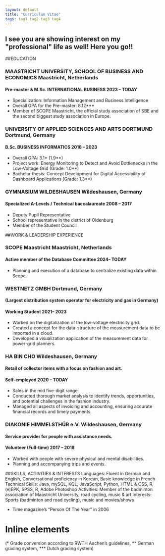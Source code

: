 ```yaml
---
layout: default
title: "Curriculum Vitae"
tags: tag1 tag2 tag3 tag4
---
```



## I see you are showing interest on my "professional" life as well! Here you go!!

##<a name="Inline"></a>EDUCATION
### MAASTRICHT UNIVERSITY, SCHOOL OF BUSINESS AND ECONOMICS Maastricht, Netherlands
#### Pre-master & M.Sc. INTERNATIONAL BUSINESS 2023 – TODAY
- Specialization: Information Management and Business Intelligence
- Overall GPA for the Pre-master: 8.12***
- Member of SCOPE Maastricht, the official study association of SBE and the second biggest study association in Europe.

### UNIVERSITY OF APPLIED SCIENCES AND ARTS DORTMUND Dortmund, Germany
#### B.Sc. BUSINESS INFORMATICS 2018 – 2023
- Overall GPA: 3.1* (1.9**)
- Project work: Energy Monitoring to Detect and Avoid Bottlenecks in the Low-Voltage Grid (Grade: 1.0**)
- Bachelor thesis: Concept Development for Digital Accessibility of Dashboard Applications (Grade: 1.3**)

### GYMNASIUM WILDESHAUSEN Wildeshausen, Germany
#### Specialized A-Levels / Technical baccalaureate 2008 – 2017
- Deputy Pupil Representative
- School representative in the district of Oldenburg
- Member of the Student Council

##<a name="Inline"></a>WORK & LEADERSHIP EXPERIENCE
### SCOPE Maastricht Maastricht, Netherlands
#### Active member of the Database Committee 2024– TODAY
- Planning and execution of a database to centralize existing data within Scope.

### WESTNETZ GMBH Dortmund, Germany
#### (Largest distribution system operator for electricity and gas in Germany)
#### Working Student 2021– 2023
- Worked on the digitalization of the low-voltage electricity grid.
- Created a concept for the data-structure of the measurement data to be imported in a cloud.
- Developed a visualization application of the measurement data for power-grid planners.

### HA BIN CHO Wildeshausen, Germany
#### Retail of collector items with a focus on fashion and art.
#### Self-employed 2020 – TODAY
- Sales in the mid five-digit range
- Conducted thorough market analysis to identify trends, opportunities, and potential challenges in the fashion industry.
- Managed all aspects of invoicing and accounting, ensuring accurate financial records and timely payments.

### DIAKONIE HIMMELSTHÜR e.V. Wildeshausen, Germany
#### Service provider for people with assistance needs.
#### Volunteer (Full-time) 2017 – 2018
- Worked with people with severe physical and mental disabilities.
- Planning and accompanying trips and events.

##<a name="Inline"></a>SKILLS, ACTIVITIES & INTERESTS
Languages: Fluent in German and English, Conversational proficiency in Korean, Basic knowledge in French
Technical Skills: Java, mySQL, KQL, JavaScript, Python, HTML & CSS, R, (e)EPK, SPSS, R, Adobe Photoshop
Activities: Member of the badminton association of Maastricht University, road cycling, music & art
Interests: Sports (badminton and road cycling), music and movies/shows
- Time magazine’s “Person Of The Year” in 2006
# <a name="Inline"></a>Inline elements

(* Grade conversion according to RWTH Aachen’s guidelines, ** German grading system, *** Dutch grading system)
